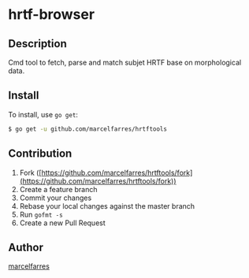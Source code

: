 # hrtf-browser



## Description
Cmd tool to fetch, parse and match subjet HRTF base on morphological data.

## Install

To install, use `go get`:

```bash
$ go get -u github.com/marcelfarres/hrtftools
```

## Contribution

1. Fork ([https://github.com/marcelfarres/hrtftools/fork](https://github.com/marcelfarres/hrtftools/fork))
1. Create a feature branch
1. Commit your changes
1. Rebase your local changes against the master branch
1. Run `gofmt -s`
1. Create a new Pull Request

## Author

[marcelfarres](https://github.com/marcelfarres)
